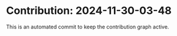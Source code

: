# Contribution: 2024-11-30-03-48
This is an automated commit to keep the contribution graph active.
